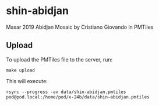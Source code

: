 # shin-abidjan
Maxar 2019 Abidjan Mosaic by Cristiano Giovando in PMTiles

## Upload

To upload the PMTiles file to the server, run:

```
make upload
```

This will execute:
```
rsync --progress -av data/shin-abidjan.pmtiles pod@pod.local:/home/pod/x-24b/data/shin-abidjan.pmtiles
```
